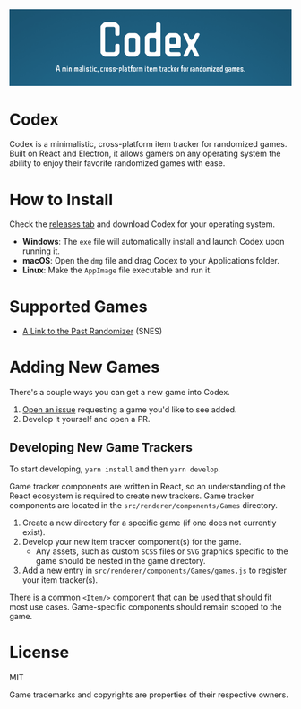 <!-- markdownlint-disable MD033 -->

<div align="center">
  <img alt="Codex" src="assets/github-banner.png" width="880">
</div>

# Codex

Codex is a minimalistic, cross-platform item tracker for randomized games. Built on React and Electron, it allows gamers on any operating system the ability to enjoy their favorite randomized games with ease.

# How to Install

Check the [releases tab](https://github.com/goyney/codex/releases) and download Codex for your operating system.

- **Windows**: The `exe` file will automatically install and launch Codex upon running it.
- **macOS**: Open the `dmg` file and drag Codex to your Applications folder.
- **Linux**: Make the `AppImage` file executable and run it.

# Supported Games

- [A Link to the Past Randomizer](https://alttpr.com/) (SNES)

# Adding New Games

There's a couple ways you can get a new game into Codex.

1. [Open an issue](https://github.com/goyney/codex/issues/new?labels=Game+Addition&template=1_game_addition.md&title=) requesting a game you'd like to see added.
2. Develop it yourself and open a PR.

## Developing New Game Trackers

To start developing, `yarn install` and then `yarn develop`.

Game tracker components are written in React, so an understanding of the React ecosystem is required to create new trackers. Game tracker components are located in the `src/renderer/components/Games` directory.

1. Create a new directory for a specific game (if one does not currently exist).
2. Develop your new item tracker component(s) for the game.
    - Any assets, such as custom `SCSS` files or `SVG` graphics specific to the game should be nested in the game directory.
3. Add a new entry in `src/renderer/components/Games/games.js` to register your item tracker(s).

There is a common `<Item/>` component that can be used that should fit most use cases. Game-specific components should remain scoped to the game.

# License

MIT

Game trademarks and copyrights are properties of their respective owners.
